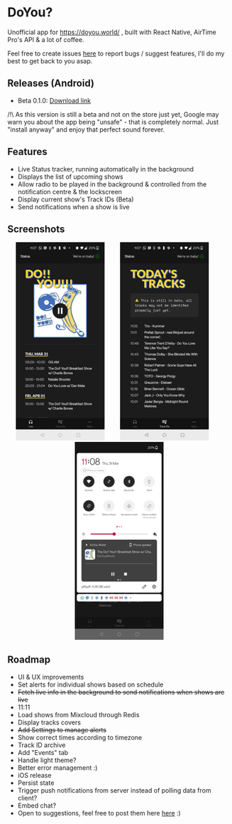 # DoYou?

Unofficial app for https://doyou.world/ , built with React Native, AirTime Pro's API & a lot of coffee.

Feel free to create issues [here](https://github.com/Jojocaster/do-you-app/issues) to report bugs / suggest features, I'll do my best to get back to you asap.

## Releases (Android)
- Beta 0.1.0: [Download link](https://expo.dev/accounts/joelbeaudon/projects/DoYouWorld/builds/fe33a6dc-e470-4270-978c-33fd50b119be)

/!\ As this version is still a beta and not on the store just yet, Google may warn you about the app being "unsafe" - that is completely normal. Just "install anyway" and enjoy that perfect sound forever.

## Features
- Live Status tracker, running automatically in the background
- Displays the list of upcoming shows
- Allow radio to be played in the background & controlled from the notification centre & the lockscreen
- Display current show's Track IDs (Beta)
- Send notifications when a show is live

## Screenshots
<p align="center">
<img src="assets/readme/home.jpg" width="200"/>
&nbsp; &nbsp; &nbsp; &nbsp;
<img src="assets/readme/tracks.jpg" width="200"/>
&nbsp; &nbsp; &nbsp; &nbsp;
<img src="assets/readme/controls.jpg" width="200"/>
</p>

## Roadmap
- UI & UX improvements
- Set alerts for individual shows based on schedule
- <del>Fetch live info in the background to send notifications when shows are live</del>
- 11:11
- Load shows from Mixcloud through Redis
- Display tracks covers
- <del>Add Settings to manage alerts</del>
- Show correct times according to timezone
- Track ID archive
- Add "Events" tab
- Handle light theme?
- Better error management :)
- iOS release
- Persist state
- Trigger push notifications from server instead of polling data from client? 
- Embed chat? 
- Open to suggestions, feel free to post them here [here](https://github.com/Jojocaster/do-you-app/issues) :) 
